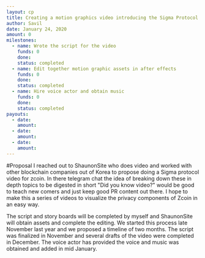 ```yaml
---
layout: cp
title: Creating a motion graphics video introducing the Sigma Protocol of Zcoin with the help of ShaunonSite
author: Savil
date: January 24, 2020
amount: 0
milestones:
  - name: Wrote the script for the video
    funds: 0
    done:
    status: completed
  - name: Edit together motion graphic assets in after effects
    funds: 0
    done:
    status: completed
  - name: Hire voice actor and obtain music
    funds: 0
    done:
    status: completed
payouts:
  - date:
    amount:
  - date:
    amount:
  - date:
    amount:
---
```


#Proposal
I reached out to ShaunonSite who does video and worked with other blockchain companies out of Korea to
propose doing a Sigma protocol video for zcoin. In there telegram chat the idea of breaking down these 
in depth topics to be digested in short "Did you know video?" would be good to teach new comers and just
keep good PR content out there. I hope to make this a series of videos to visualize the privacy components
of Zcoin in an easy way.

The script and story boards will be completed by myself and ShaunonSite will obtain assets and complete the 
editing. We started this process late November last year and we proposed a timeline of two months. The script
was finalized in November and several drafts of the video were completed in December. The voice actor has provided
the voice and music was obtained and added in mid January.
